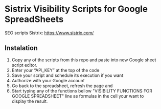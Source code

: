 # Sistrix Visibility Scripts for Google SpreadSheets
SEO scripts Sistrix: https://www.sistrix.com/

## Instalation

1. Copy any of the scripts from this repo and paste into new Google sheet script editor.
2. Enter your “API_KEY” at the top of the code
3. Save your script and schedule its execution if you want
4. Authorize with your Google account
5. Go back to the spreadsheet, refresh the page and 
6. Start typing any of the functions bellow "VISIBILITY FUNCTIONS FOR GOOGLE SPREADSHEET" line as formulas in the cell your want to display the result.

